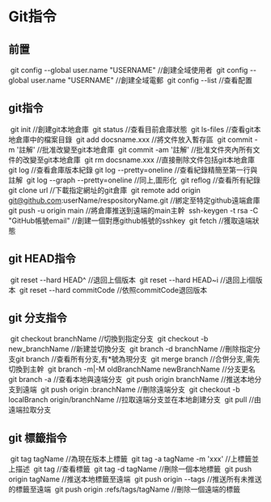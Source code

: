 # Git指令

## 前置
​		git config --global user.name "USERNAME"  //創建全域使用者
​		git config --global user.name "USERNAME"  //創建全域電郵
​		git config --list //查看配置

## git指令
​		git init //創建git本地倉庫
​		git status //查看目前倉庫狀態
​		git ls-files //查看git本地倉庫中的檔案目錄
​		git add docsname.xxx //將文件放入暫存區
​		git commit -m '註解' //批准改變至git本地倉庫
​		git commit -am '註解' //批准文件夾內所有文件的改變至git本地倉庫
​		git rm docsname.xxx //直接刪除文件包括git本地倉庫
​		git log //查看倉庫版本紀錄
​		git log --pretty=oneline //查看紀錄精簡至第一行與註解
​		git log --graph --pretty=oneline //同上,圖形化
​		git reflog //查看所有紀錄
​		git clone url //下載指定網址的git倉庫
​		git remote add origin git@github.com:userName/respositoryName.git //綁定至特定github遠端倉庫
​		git push -u origin main //將倉庫推送到遠端的main主幹
​		ssh-keygen -t rsa -C "GitHub帳號email" //創建一個對應github帳號的sshkey
​		git fetch //獲取遠端狀態

## git HEAD指令
​		git reset --hard HEAD^ //退回上個版本
​		git reset --hard HEAD~i //退回上i個版本
​		git reset --hard commitCode //依照commitCode退回版本

## git 分支指令
​		git checkout branchName //切換到指定分支
​		git checkout -b new_branchName //新建並切換分支
​		git branch -d branchName //刪除指定分支
​		git branch //查看所有分支,有*號為現分支
​		git merge branch //合併分支,需先切換到主幹
​		git branch -m|-M oldBranchName newBranchName //分支更名
​		git branch -a //查看本地與遠端分支
​		git push origin branchName //推送本地分支到遠端
​		git push origin :branchName //刪除遠端分支
​		git checkout -b localBranch origin/branchName //拉取遠端分支並在本地創建分支
​		git  pull //由遠端拉取分支

## git 標籤指令
​		git tag tagName //為現在版本上標籤
​		git tag -a tagName -m 'xxx' //上標籤並上描述
​		git tag //查看標籤
​		git tag -d tagName //刪除一個本地標籤
​		git push origin tagName //推送本地標籤至遠端
​		git push origin --tags //推送所有未推送的標籤至遠端
​		git push origin :refs/tags/tagName //刪除一個遠端的標籤